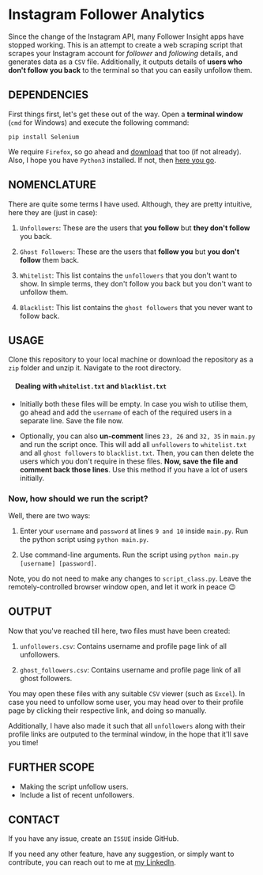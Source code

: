 # Instagram Follower Analytics

Since the change of the Instagram API, many Follower Insight apps have stopped working. This is an attempt to create a web scraping script that scrapes your Instagram account for *follower* and *following* details, and generates data as a `CSV` file. Additionally, it outputs details of **users who don't follow you back** to the terminal so that you can easily unfollow them.


## DEPENDENCIES

First things first, let's get these out of the way. Open a **terminal window** (`cmd` for Windows) and execute the following command:
```
pip install Selenium
```
We require `Firefox`, so go ahead and [download](https://www.mozilla.org/en-US/firefox/new/) that too (if not already).
Also, I hope you have `Python3` installed. If not, then [here you go](https://www.python.org/).


## NOMENCLATURE

There are quite some terms I have used. Although, they are pretty intuitive, here they are (just in case):

1. `Unfollowers`: These are the users that **you follow** but **they don't follow** you back.

2. `Ghost Followers`: These are the users that **follow you** but **you don't follow** them back.

3. `Whitelist`: This list contains the `unfollowers` that you don't want to show. In simple terms, they don't follow you back but you don't want to unfollow them.

4. `Blacklist`: This list contains the `ghost followers` that you never want to follow back.

## USAGE

Clone this repository to your local machine or download the repository as a `zip` folder and unzip it. Navigate to the root directory.


#### &emsp;Dealing with `whitelist.txt` and `blacklist.txt`
<ul>
	
<li>
	
Initially both these files will be empty. In case you wish to utilise them, go ahead and add the `username` of each of the required users in a separate line. Save the file now.

<li>
	
Optionally, you can also **un-comment** lines `23, 26` and `32, 35` in `main.py` and run the script once. This will add all `unfollowers` to `whitelist.txt` and all `ghost followers` to `blacklist.txt`. Then, you can then delete the users which you don't require in these files. **Now, save the file and comment back those lines**. Use this method if you have a lot of users initially.  

</ul>

### Now, how should we run the script?

Well, there are two ways:

1. Enter your `username` and `password` at lines `9 and 10` inside `main.py`. Run the python script using `python main.py`.

2. Use command-line arguments. Run the script using `python main.py [username] [password]`.

Note, you do not need to make any changes to `script_class.py`. Leave the remotely-controlled browser window open, and let it work in peace :wink:

## OUTPUT

Now that you've reached till here, two files must have been created:

1. `unfollowers.csv`: Contains username and profile page link of all unfollowers.

2. `ghost_followers.csv`: Contains username and profile page link of all ghost followers.

You may open these files with any suitable `CSV` viewer (such as `Excel`). In case you need to unfollow some user, you may head over to their profile page by clicking their respective link, and doing so manually.

Additionally, I have also made it such that all `unfollowers` along with their profile links are outputed to the terminal window, in the hope that it'll save you time!

## FURTHER SCOPE

+ Making the script unfollow users.
+ Include a list of recent unfollowers.

## CONTACT

If you have any issue, create an `ISSUE` inside GitHub.

If you need any other feature, have any suggestion, or simply want to contribute, you can reach out to me at [my LinkedIn](https://www.linkedin.com/in/priyanshul/).
